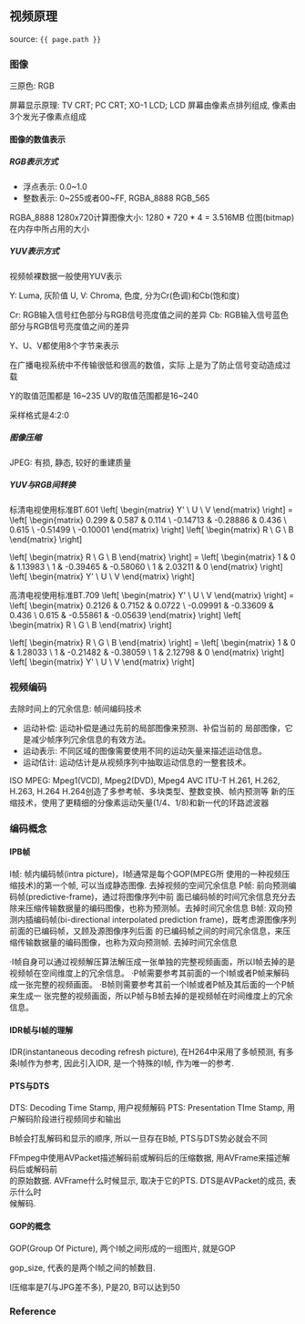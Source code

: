 ## 视频原理
source: `{{ page.path }}`

### 图像
三原色: RGB

屏幕显示原理: TV CRT; PC CRT; XO-1 LCD; LCD
屏幕由像素点排列组成, 像素由3个发光子像素点组成
#### 图像的数值表示
##### RGB表示方式

* 浮点表示: 0.0~1.0
* 整数表示: 0~255或者00~FF, RGBA\_8888 RGB\_565

RGBA\_8888 1280x720计算图像大小: 1280 \* 720 \* 4 = 3.516MB
位图(bitmap)在内存中所占用的大小

##### YUV表示方式
视频帧裸数据一般使用YUV表示

Y: Luma, 灰阶值
U, V: Chroma, 色度, 分为Cr(色调)和Cb(饱和度)

Cr: RGB输入信号红色部分与RGB信号亮度值之间的差异
Cb: RGB输入信号蓝色部分与RGB信号亮度值之间的差异

Y、U、V都使用8个字节来表示

在广播电视系统中不传输很低和很高的数值，实际 上是为了防止信号变动造成过载

Y的取值范围都是 16~235
UV的取值范围都是16~240

采样格式是4:2:0

##### 图像压缩
JPEG: 有损, 静态, 较好的重建质量


##### YUV与RGB间转换

标清电视使用标准BT.601
\left[ \begin{matrix} Y' \\ U \\ V \end{matrix} \right] = \left[ \begin{matrix} 0.299 & 0.587 & 0.114 \\ -0.14713 & -0.28886 & 0.436 \\ 0.615 \\ -0.51499 \\ -0.10001 \end{matrix} \right] \left[ \begin{matrix} R \\ G \\ B \end{matrix} \right]

\left[ \begin{matrix} R \\ G \\ B \end{matrix} \right] = \left[ \begin{matrix} 1 & 0 & 1.13983 \\ 1 & -0.39465 & -0.58060 \\ 1 & 2.03211 & 0 \end{matrix} \right] \left[ \begin{matrix} Y' \\ U \\ V \end{matrix} \right]

高清电视使用标准BT.709
\left[ \begin{matrix} Y' \\ U \\ V \end{matrix} \right] = \left[ \begin{matrix} 0.2126 & 0.7152 & 0.0722 \\ -0.09991 & -0.33609 & 0.436 \\ 0.615 & -0.55861 & -0.05639 \end{matrix} \right] \left[ \begin{matrix} R \\ G \\ B \end{matrix} \right]

\left[ \begin{matrix} R \\ G \\ B \end{matrix} \right] = \left[ \begin{matrix} 1 & 0 & 1.28033 \\ 1 & -0.21482 & -0.38059 \\ 1 & 2.12798 & 0 \end{matrix} \right] \left[ \begin{matrix} Y' \\ U \\ V \end{matrix} \right]


### 视频编码

去除时间上的冗余信息: 帧间编码技术

* 运动补偿: 运动补偿是通过先前的局部图像来预测、补偿当前的 局部图像，它是减少帧序列冗余信息的有效方法。
* 运动表示: 不同区域的图像需要使用不同的运动矢量来描述运动信息。
* 运动估计: 运动估计是从视频序列中抽取运动信息的一整套技术。

ISO MPEG: Mpeg1(VCD), Mpeg2(DVD), Mpeg4 AVC
ITU-T H.261, H.262, H.263, H.264
H.264创造了多参考帧、多块类型、整数变换、帧内预测等 新的压缩技术，使用了更精细的分像素运动矢量(1/4、1/8)和新一代的环路滤波器

### 编码概念

#### IPB帧

I帧: 帧内编码帧(intra picture)，I帧通常是每个GOP(MPEG所 使用的一种视频压缩技术)的第一个帧, 可以当成静态图像. 去掉视频的空间冗余信息
P帧: 前向预测编码帧(predictive-frame)，通过将图像序列中前 面已编码帧的时间冗余信息充分去除来压缩传输数据量的编码图像，也称为预测帧。去掉时间冗余信息
B帧: 双向预测内插编码帧(bi-directional interpolated prediction frame)，既考虑源图像序列前面的已编码帧，又顾及源图像序列后面 的已编码帧之间的时间冗余信息，来压缩传输数据量的编码图像，也称为双向预测帧. 去掉时间冗余信息

·I帧自身可以通过视频解压算法解压成一张单独的完整视频画面，所以I帧去掉的是视频帧在空间维度上的冗余信息。 
·P帧需要参考其前面的一个I帧或者P帧来解码成一张完整的视频画面。
·B帧则需要参考其前一个I帧或者P帧及其后面的一个P帧来生成一 张完整的视频画面，所以P帧与B帧去掉的是视频帧在时间维度上的冗余信息。

#### IDR帧与I帧的理解

IDR(instantaneous decoding refresh picture), 在H264中采用了多帧预测, 有多条I帧作为参考,
因此引入IDR, 是一个特殊的I帧, 作为唯一的参考.

#### PTS与DTS

DTS: Decoding Time Stamp, 用户视频解码
PTS: Presentation TIme Stamp, 用户解码阶段进行视频同步和输出

B帧会打乱解码和显示的顺序, 所以一旦存在B帧, PTS与DTS势必就会不同

FFmpeg中使用AVPacket描述解码前或解码后的压缩数据, 用AVFrame来描述解码后或解码前  
的原始数据. AVFrame什么时候显示, 取决于它的PTS. DTS是AVPacket的成员, 表示什么时  
候解码.

#### GOP的概念

GOP(Group Of Picture), 两个I帧之间形成的一组图片, 就是GOP

gop\_size, 代表的是两个I帧之间的帧数目.

I压缩率是7(与JPG差不多), P是20, B可以达到50

### Reference

